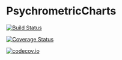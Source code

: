 # PsychrometricCharts

[![Build Status](https://travis-ci.org/pjabardo/PsychrometricCharts.jl.svg?branch=master)](https://travis-ci.org/pjabardo/PsychrometricCharts.jl)

[![Coverage Status](https://coveralls.io/repos/pjabardo/PsychrometricCharts.jl/badge.svg?branch=master&service=github)](https://coveralls.io/github/pjabardo/PsychrometricCharts.jl?branch=master)

[![codecov.io](http://codecov.io/github/pjabardo/PsychrometricCharts.jl/coverage.svg?branch=master)](http://codecov.io/github/pjabardo/PsychrometricCharts.jl?branch=master)
